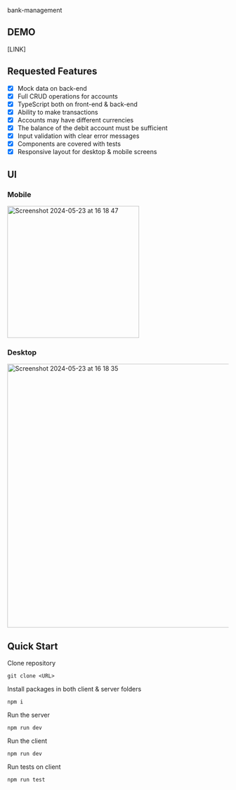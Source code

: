 bank-management

## DEMO

[LINK]

## Requested Features

- [x] Mock data on back-end
- [x] Full CRUD operations for accounts
- [x] TypeScript both on front-end & back-end
- [x] Ability to make transactions
- [x] Accounts may have different currencies
- [x] The balance of the debit account must be sufficient
- [x] Input validation with clear error messages
- [x] Components are covered with tests
- [x] Responsive layout for desktop & mobile screens

## UI

### Mobile

<img width="300" alt="Screenshot 2024-05-23 at 16 18 47" src="https://github.com/martiniucanastasia/snake-game/assets/86486215/7d926c8a-db91-42e6-acc0-193a5371c399">

### Desktop

<img width="600" alt="Screenshot 2024-05-23 at 16 18 35" src="https://github.com/martiniucanastasia/snake-game/assets/86486215/d8efd86f-d535-4173-84a4-1402d60bd973">

## Quick Start

Clone repository

```console
git clone <URL>
```

Install packages in both client & server folders

```console
npm i
```

Run the server

```console
npm run dev
```

Run the client

```console
npm run dev
```

Run tests on client

```console
npm run test
```
